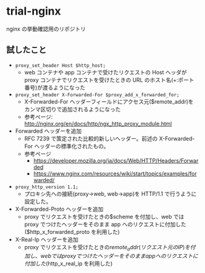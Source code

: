 # trial-nginx

nginx の挙動確認用のリポジトリ

## 試したこと

- `proxy_set_header Host $http_host;`
  - web コンテナや app コンテナで受けたリクエストの Host ヘッダが proxy コンテナでリクエストを受けたときの URL のホスト名(+:ポート番号)が渡るようになった
- `proxy_set_header X-Forwarded-For $proxy_add_x_forwarded_for;`
  - X-Forwarded-For ヘッダーフィールドにアクセス元(\$remote_addr)をカンマ区切りで追加されるようになった
  - 参考ページ: http://nginx.org/en/docs/http/ngx_http_proxy_module.html
- Forwarded ヘッダーを追加
  - RFC 7239 で策定された比較的新しいヘッダー。前述の X-Forwarded-For ヘッダーの標準化されたもの。
  - 参考ページ
    - https://developer.mozilla.org/ja/docs/Web/HTTP/Headers/Forwarded
    - https://www.nginx.com/resources/wiki/start/topics/examples/forwarded/
- `proxy_http_version 1.1;`
  - プロキシ先への接続(proxy->web, web->app)を HTTP/1.1 で行うように設定した。
- X-Forwarded-Proto ヘッダーを追加
  - proxy でリクエストを受けたときの\$scheme を付加し、web では proxy でつけたヘッダーをそのまま app へのリクエストに付加した(\$http_x_forwarded_proto を利用した)
- X-Real-Ip ヘッダーを追加
  - proxy でリクエストを受けたときの$remote_addr(リクエスト元のIP)を付加し、web では proxy でつけたヘッダーをそのまま app へのリクエストに付加した($http_x_real_ip を利用した)
